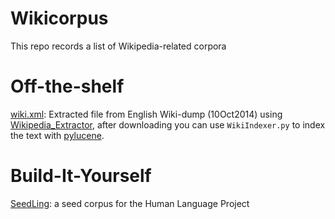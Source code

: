 Wikicorpus
==========

This repo records a list of Wikipedia-related corpora

Off-the-shelf
====
[wiki.xml](http://filenuke.com/f/O7dNqn3): Extracted file from English Wiki-dump (10Oct2014) using [Wikipedia_Extractor](http://medialab.di.unipi.it/wiki/Wikipedia_Extractor), after downloading you can use `WikiIndexer.py` to index the text with [pylucene](http://stackoverflow.com/questions/24278627/building-pylucene-on-ubuntu-14-04trusty-tahr).


Build-It-Yourself
====
[SeedLing](https://github.com/alvations/SeedLing): a seed corpus for the Human Language Project 
